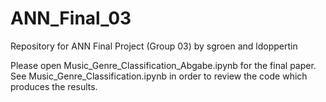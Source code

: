 # ANN_Final_03
Repository for ANN Final Project (Group 03)
by sgroen and ldoppertin


Please open Music_Genre_Classification_Abgabe.ipynb for the final paper.
See Music_Genre_Classification.ipynb in order to review the code which produces the results.
